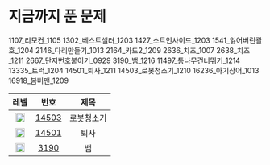 # 지금까지 푼 문제

1107_리모컨_1105
1302_베스트셀러_1203
1427_소트인사이드_1203
1541_잃어버린괄호_1204
2146_다리만들기_1013
2164_카드2_1209
2636_치즈_1007
2638_치즈_1211
2667_단지번호붙이기_0929
3190_뱀_1216
11497_통나무건너뛰기_1214
13335_트럭_1204
14501_퇴사_1211
14503_로봇청소기_1210
16236_아기상어_1013
16918_봄버맨_1209

<!-- Bronze : 5(1), 4(2), 3(3), 2(4), 1(5) -->
<!-- Silver : 5(6), 4(7), 3(8), 2(9), 1(10) -->
<!-- Gold : 5(11), 4(12), 3(13), 2(14), 1(15) -->
<!-- <img src="https://static.solved.ac/tier_small/*LEVEL*.svg" height="18px" /> | [*NO*](http://noj.am/*NO*) | *TITLE* -->

레벨 | 번호 | 제목
:-: | :-: | :-:
<img src="https://static.solved.ac/tier_small/11.svg" height="18px"/> | [14503](http://noj.am/14503) | 로봇청소기
<img src="https://static.solved.ac/tier_small/8.svg" height="18px"/> | [14501](http://noj.am/14501) | 퇴사
<img src="https://static.solved.ac/tier_small/11.svg" height="18px"/> | [3190](http://noj.am/3190) | 뱀
